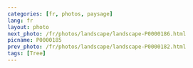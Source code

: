 ```yaml
---
categories: [fr, photos, paysage]
lang: fr
layout: photo
next_photo: /fr/photos/landscape/landscape-P0000186.html
picname: P0000185
prev_photo: /fr/photos/landscape/landscape-P0000182.html
tags: [Tree]
---
```

